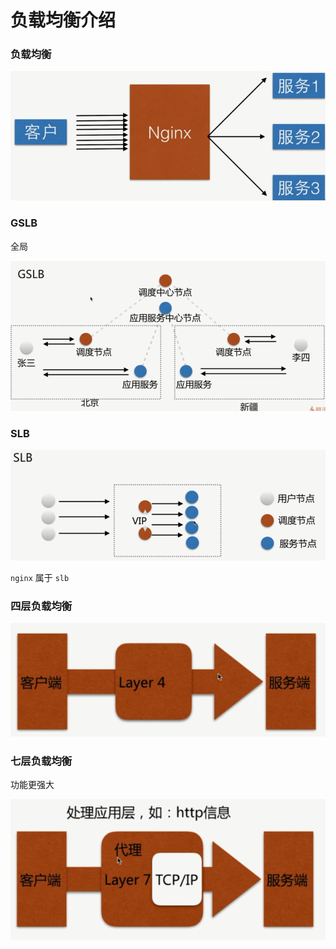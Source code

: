 # 负载均衡介绍

### 负载均衡

![](./media/nginxb.png)

### GSLB

全局

![](./media/gslb.png)

### SLB

![](./media/slb.png)

`nginx` 属于 `slb`

### 四层负载均衡

![](./media/4layer.png)

### 七层负载均衡

功能更强大

![](./media/7layer.png)